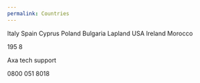 ```yaml
---
permalink: Countries
---
```

Italy 
Spain 
Cyprus 
Poland 
Bulgaria 
Lapland 
USA 
Ireland 
Morocco 


195 
8




Axa tech support 

0800 051 8018